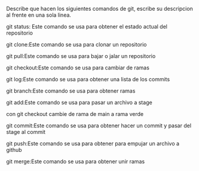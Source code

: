 Describe que hacen los siguientes comandos de git, escribe su descripcion al frente en una sola linea.

git status: Este comando se usa para obtener el estado actual del repositorio

git clone:Este comando se usa para clonar un repositorio

git pull:Este comando se usa para bajar o jalar un repositorio

git checkout:Este comando se usa para cambiar de ramas

git log:Este comando se usa para obtener una lista de los commits

git branch:Este comando se usa para obtener ramas

git add:Este comando se usa para pasar un archivo a stage

con git checkout cambie de rama de main a rama verde

git commit:Este comando se usa para obtener hacer un commit y pasar del stage al commit

git push:Este comando se usa para obtener para empujar un archivo a github

git merge:Este comando se usa para obtener unir ramas
